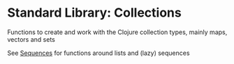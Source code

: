 # Standard Library: Collections

Functions to create and work with the Clojure collection types, mainly maps, vectors and sets

See [Sequences](sequences.html) for functions around lists and (lazy) sequences
